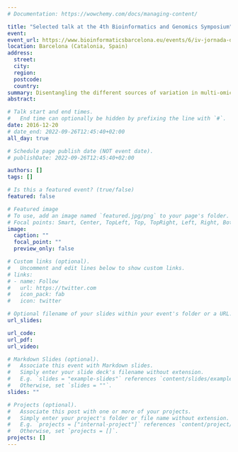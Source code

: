 ```yaml
---
# Documentation: https://wowchemy.com/docs/managing-content/

title: "Selected talk at the 4th Bioinformatics and Genomics Symposium"
event:
event_url: https://www.bioinformaticsbarcelona.eu/events/6/iv-jornada-de-bioinformatica-i-genomica
location: Barcelona (Catalonia, Spain)
address: 
  street:
  city:
  region:
  postcode:
  country:
summary: Disentangling the different sources of variation in multi-omics single-cell sequencing data
abstract:

# Talk start and end times.
#   End time can optionally be hidden by prefixing the line with `#`.
date: 2016-12-20
# date_end: 2022-09-26T12:45:40+02:00
all_day: true

# Schedule page publish date (NOT event date).
# publishDate: 2022-09-26T12:45:40+02:00

authors: []
tags: []

# Is this a featured event? (true/false)
featured: false

# Featured image
# To use, add an image named `featured.jpg/png` to your page's folder. 
# Focal points: Smart, Center, TopLeft, Top, TopRight, Left, Right, BottomLeft, Bottom, BottomRight.
image:
  caption: ""
  focal_point: ""
  preview_only: false

# Custom links (optional).
#   Uncomment and edit lines below to show custom links.
# links:
# - name: Follow
#   url: https://twitter.com
#   icon_pack: fab
#   icon: twitter

# Optional filename of your slides within your event's folder or a URL.
url_slides:

url_code:
url_pdf:
url_video:

# Markdown Slides (optional).
#   Associate this event with Markdown slides.
#   Simply enter your slide deck's filename without extension.
#   E.g. `slides = "example-slides"` references `content/slides/example-slides.md`.
#   Otherwise, set `slides = ""`.
slides: ""

# Projects (optional).
#   Associate this post with one or more of your projects.
#   Simply enter your project's folder or file name without extension.
#   E.g. `projects = ["internal-project"]` references `content/project/deep-learning/index.md`.
#   Otherwise, set `projects = []`.
projects: []
---
```

